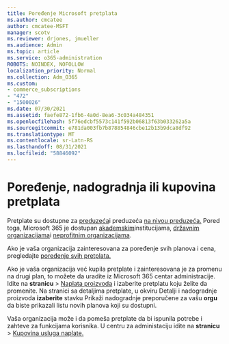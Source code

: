 ```yaml
---
title: Poređenje Microsoft pretplata
ms.author: cmcatee
author: cmcatee-MSFT
manager: scotv
ms.reviewer: drjones, jmueller
ms.audience: Admin
ms.topic: article
ms.service: o365-administration
ROBOTS: NOINDEX, NOFOLLOW
localization_priority: Normal
ms.collection: Adm_O365
ms.custom:
- commerce_subscriptions
- "472"
- "1500026"
ms.date: 07/30/2021
ms.assetid: faefe872-1fb6-4a0d-8ea6-3c034a484351
ms.openlocfilehash: 5f76edcbf5573c141f592b06813f63b033262a5a
ms.sourcegitcommit: e781da003fb7b878854846cbe12b13b9dca8df92
ms.translationtype: MT
ms.contentlocale: sr-Latn-RS
ms.lasthandoff: 08/31/2021
ms.locfileid: "58846092"
---
```

# <a name="compare-upgrade-or-purchase-subscriptions"></a>Poređenje, nadogradnja ili kupovina pretplata
  
Pretplate su dostupne za [preduzeća](https://www.microsoft.com/microsoft-365/business/compare-all-microsoft-365-business-products?tab=2&rtc=1)i preduzeća [na nivou preduzeća.](https://www.microsoft.com/microsoft-365/enterprise/compare-office-365-plans?rtc=1) Pored toga, Microsoft 365 je dostupan [akademskim](https://www.microsoft.com/microsoft-365/academic/compare-office-365-education-plans?rtc=1&activetab=tab%3aprimaryr1)institucijama, [državnim organizacijama](https://www.microsoft.com/microsoft-365/government/compare-office-365-government-plans?rtc=1)i [neprofitnim organizacijama](https://www.microsoft.com/microsoft-365/nonprofit/office-365-nonprofit-plans-and-pricing?&rtc=1&activetab=tab%3aprimaryr1).
  
Ako je vaša organizacija zainteresovana za poređenje svih planova i cena, pregledajte [poređenje svih pretplata.](https://www.microsoft.com/microsoft-365/enterprise/compare-office-365-plans?rtc=1)
  
Ako je vaša organizacija već kupila pretplate i zainteresovana je za promenu na drugi plan, to možete da uradite iz Microsoft 365 centar administracije. Idite na **stranicu** \> [Naplata proizvoda](https://go.microsoft.com/fwlink/p/?linkid=842054) i izaberite pretplatu koju želite da promenite. Na stranici sa detaljima pretplate, u okviru Detalji i nadogradnje proizvoda **izaberite** stavku Prikaži nadogradnje preporučene za vašu **orgu** da biste prikazali listu novih planova koji su dostupni.
  
Vaša organizacija može i da pomeša pretplate da bi ispunila potrebe i zahteve za funkcijama korisnika. U centru za administaciju idite na **stranicu** \> [Kupovina usluga naplate.](https://go.microsoft.com/fwlink/p/?linkid=868433) 